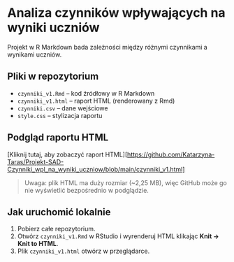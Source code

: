 # Analiza czynników wpływających na wyniki uczniów

Projekt w R Markdown bada zależności między różnymi czynnikami a wynikami uczniów.

## Pliki w repozytorium

- `czynniki_v1.Rmd` – kod źródłowy w R Markdown  
- `czynniki_v1.html` – raport HTML (renderowany z Rmd)  
- `czynniki.csv` – dane wejściowe  
- `style.css` – stylizacja raportu  

## Podgląd raportu HTML

[Kliknij tutaj, aby zobaczyć raport HTML][https://github.com/Katarzyna-Taras/Projekt-SAD-Czynniki_wpl_na_wyniki_uczniow/blob/main/czynniki_v1.html]

> Uwaga: plik HTML ma duży rozmiar (~2,25 MB), więc GitHub może go nie wyświetlić bezpośrednio w podglądzie.

## Jak uruchomić lokalnie

1. Pobierz całe repozytorium.  
2. Otwórz `czynniki_v1.Rmd` w RStudio i wyrenderuj HTML klikając **Knit → Knit to HTML**.  
3. Plik `czynniki_v1.html` otwórz w przeglądarce.


